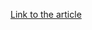 [Link to the article](https://www.netskope.com/blog/phishing-with-cloudflare-workers-transparent-phishing-and-html-smuggling)

